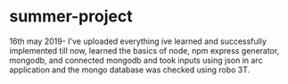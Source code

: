 # summer-project
16th may 2019- I've uploaded everything ive learned and successfully implemented till now, learned the basics of node, npm express generator, mongodb, and connected mongodb and took inputs using json in arc application and the mongo database was checked using robo 3T.
